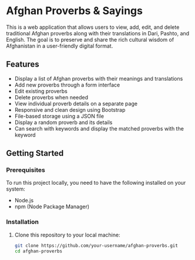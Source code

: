# Afghan Proverbs & Sayings

This is a web application that allows users to view, add, edit, and delete traditional Afghan proverbs along with their translations in Dari, Pashto, and English. The goal is to preserve and share the rich cultural wisdom of Afghanistan in a user-friendly digital format.

## Features

- Display a list of Afghan proverbs with their meanings and translations
- Add new proverbs through a form interface
- Edit existing proverbs
- Delete proverbs when needed
- View individual proverb details on a separate page
- Responsive and clean design using Bootstrap
- File-based storage using a JSON file
- Display a random proverb and its details
- Can search with keywords and display the matched proverbs with the keyword

## Getting Started

### Prerequisites

To run this project locally, you need to have the following installed on your system:

- Node.js
- npm (Node Package Manager)

### Installation

1. Clone this repository to your local machine:

   ```bash
   git clone https://github.com/your-username/afghan-proverbs.git
   cd afghan-proverbs
